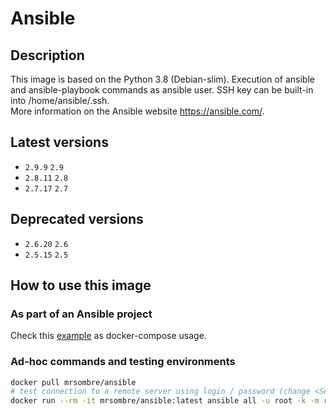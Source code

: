 # Ansible

## Description

This image is based on the Python 3.8 (Debian-slim). Execution of ansible and ansible-playbook commands as ansible user. SSH key can be built-in into /home/ansible/.ssh.  
More information on the Ansible website https://ansible.com/.

## Latest versions

- `2.9.9` `2.9`
- `2.8.11` `2.8`
- `2.7.17` `2.7`

## Deprecated versions

- `2.6.20` `2.6`
- `2.5.15` `2.5`

## How to use this image

### As part of an Ansible project

Check this [example](https://github.com/mrsombre/docker-ansible/blob/master/example) as docker-compose usage.

### Ad-hoc commands and testing environments

```bash
docker pull mrsombre/ansible
# test connection to a remote server using login / password (change <Server IP> to a real IP)
docker run --rm -it mrsombre/ansible:latest ansible all -u root -k -m raw -a 'uname -a' -i '<Server IP>,'
```
